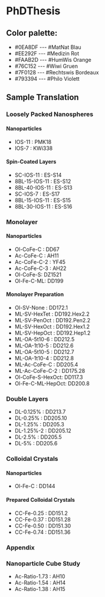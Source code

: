 # PhDThesis

## Color palette:
- #0EA8DF --- #MatNat Blau
- #EE292F --- #Medizin Rot
- #FAAB2D --- #HumWis Orange
- #76C152 --- #Wiwi Gruen
- #7F0128 --- #Rechtswis Bordeaux
- #793394 --- #Philo Violett

## Sample Translation
### Loosely Packed Nanospheres
#### Nanoparticles
- IOS-11 : PMK18
- IOS-7  : KWi338

#### Spin-Coated Layers
- SC-IOS-11     : ES-S14
- 8BL-15-IOS-11 : ES-S12
- 8BL-40-IOS-11 : ES-S13
- SC-IOS-7      : ES-S17
- 8BL-15-IOS-11 : ES-S15
- 8BL-30-IOS-11 : ES-S16

### Monolayer
#### Nanoparticles
- Ol-CoFe-C : DD67
- Ac-CoFe-C : AH11
- Ac-CoFe-C-2 : YF45
- Ac-CoFe-C-3 : AH22
- Ol-CoFe-S: DZ1521
- Ol-Fe-C-ML: DD199

#### Monolayer Preparation
- Ol-SV-None   : DD172.1
- ML-SV-HexTet : DD192.Hex2.2
- ML-SV-PenOct : DD192.Pen2.2
- ML-SV-HexOct : DD192.Hex1.2
- ML-SV-HepOct : DD192.Hep1.2
- ML-OA-5t10-6 : DD212.5
- ML-OA-1t10-5 : DD212.6
- ML-OA-5t10-5 : DD212.7
- ML-OA-1t10-4 : DD212.8
- ML-Ac-CoFe-C : DD205.4
- ML-Ac-CoFe-C-2 : DD175.28
- Ol-CoFe-S-HexOct: DD117.3
- Ol-Fe-C-ML-HepOct: DD200.8

### Double Layers
- DL-0.125% : DD213.7
- DL-0.25% : DD205.10
- DL-1.25% : DD205.3
- DL-1.25%-2 : DD205.12
- DL-2.5% : DD205.5
- DL-5% : DD205.6
<!-- - DL-0.50% : DD205.11 -->
<!-- - DL-5%-2 : DD205.14 -->

### Colloidal Crystals
#### Nanoparticles
- Ol-Fe-C : DD144

#### Prepared Colloidal Crystals
- CC-Fe-0.25 : DD151.2
- CC-Fe-0.37 : DD151.28
- CC-Fe-0.50 : DD151.30
- CC-Fe-0.74 : DD151.36

### Appendix
### Nanoparticle Cube Study
- Ac-Ratio-1.73 : AH10
- Ac-Ratio-1.54 : AH14
- Ac-Ratio-1.38 : AH15

